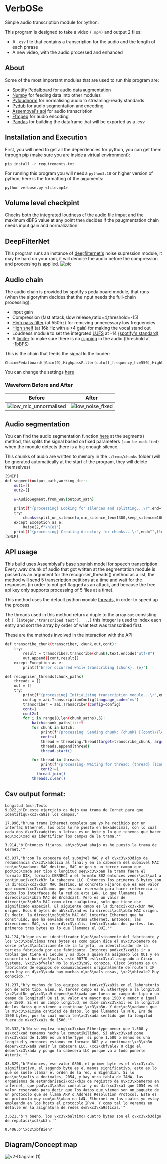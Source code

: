 # VerbOSe
Simple audio transcription module for python.

This program is designed to take a video ```(.mp4)``` and output 2 files:
+ A ```.csv``` file that contains a transcription for the audio and the length of each phrase
+ A new video, with the audio processed and enhanced
## About
Some of the most important modules that are used to run this program are:
+ [Spotify Pedalboard](https://engineering.atspotify.com/2021/09/introducing-pedalboard-spotifys-audio-effects-library-for-python/) for audio data augmentation
+ [Numpy](https://numpy.org/) for feeding data into other modules
+ [Pyloudnorm](https://github.com/csteinmetz1/pyloudnorm) for normalising audio to streaming-ready standards
+ [Pydub](https://github.com/jiaaro/pydub) for audio segmentation and encoding
+ [Assembyai's api](https://www.assemblyai.com/) for audio transcription
+ [Ffmpeg](https://kkroening.github.io/ffmpeg-python/) for audio encoding
+ [Pandas](https://pandas.pydata.org/) for building the dataframe that will be exported as a .csv
## Installation and Execution
First, you will need to get all the dependencies for python, you can get them through pip (make sure you are inside a virtual environment):
```
pip install -r requirements.txt
```
For running this program you will need a `python3.10` or higher version of python, here is the formatting of the arguments:
```
python verbose.py <file.mp4>
```
## Volume level checkpint
Checks both the integrated loudness of the audio file imput and the maximum dBFS value at any point then decides if the paugmentation chain needs input gain and normalization.
## DeepFilterNet
This program runs an instance of [deepfilternet's](https://github.com/Rikorose/DeepFilterNet) noise supression module, it may be hard on your ram, it will denoise the audio before the compression and processing is applied.
![pic](https://user-images.githubusercontent.com/16517898/225623209-a54fea75-ca00-404c-a394-c91d2d1146d2.svg)
## Audio chain
The audio chain is provided by spotify's pedalboard module, that runs (when the algorythm decides that the input needs the full-chain processing):
+ Input gain
+ Compression (fast attack,slow release,ratio=4,threshold=-15)
+ [High pass filter](https://en.wikipedia.org/wiki/High-pass_filter) (at 550hz) for removing unnecessary low frequencies 
+ [High shelf](https://www.recordingblogs.com/wiki/shelving-filter) (at 16k Hz with a +4 gain) for making the vocal stand out
+ Loudness module to set the integrated [LUFS](https://www.izotope.com/en/learn/what-are-lufs.html) at -14 [(spotify's standard)](https://support.spotify.com/es/artists/article/loudness-normalization/)
+ A [limiter](https://www.masteringbox.com/es/learn/audio-limiter) to make sure there is no [clipping](https://es.wikipedia.org/wiki/Clipping_(audio)) in the audio (threshold at [-1bBFS](https://es.wikipedia.org/wiki/DBFS))

This is the chain that feeds the signal to the louder:
```
Chain=Pedalboard([Gain(9),HighpassFilter(cutoff_frequency_hz=550),HighShelfFilter(cutoff_frequency_hz=16000,gain_db=+4),Compressor(threshold_db=-15,ratio=4,attack_ms=1,release_ms=10)])
```
You can change the settings [here](https://github.com/lvzrr/VerbOSe/blob/main/processing_chain.py)
### Waveform Before and After
Before            |  After
:-------------------------:|:-------------------------:
![low_mic_unnormalised](https://github.com/lvzrr/VerbOSe/assets/161524890/a6852ebe-9b01-4fef-b16c-02485c8fa606) | ![low_noise_fixed](https://github.com/lvzrr/VerbOSe/assets/161524890/9347efe7-1d30-4325-997e-be6e00120861)

## Audio segmentation
You can find the audio segmentation function [here](https://github.com/lvzrr/VerbOSe/blob/main/stt_methods.py) at the segment() method, this splits the signal based on fixed parameters `(can be modified)` when the module detects there is a big enough silence.

This chunks of audio are written to memory in the `./temp/chunks` folder (will be gnerated automatically at the start of the program, they will delete themselves)
```bash
[SNIP]
def segment(output_path,working_dir):
    out1=[]
    out2=[]

    w=AudioSegment.from_wav(output_path)
    
    print(f"{processing} Looking for silences and splitting...\r",end="",flush=True)
    try:
        chunks=split_on_silence(w,min_silence_len=1300,keep_silence=100,silence_thresh=-40,seek_step=1)
    except Exception as e:
        Raise(2,f"\n{e}")
    print(f"{processing} Creating directory for chunks...\r",end="",flush=True)
[SNIP]
```
## API usage
This build uses Assemblyai's base spanish model for speech transcription. Every .wav chunk of audio that got written at the segmentation module is passed as an argument for the recogniser_threads() method as a list, the method will send 5 transcription petitions at a time and wait for the responses (in order to not get flagged as an attack, and because the free api key only supports processing of 5 files at a time).

This method uses the default python module [threads](https://docs.python.org/3/library/threading.html), in order to speed up the process

The threads used in this method return a duple to the array `out` consisting of: `[ [integer,"transcriped test"], ...]` this integer is used to index each entry and sort the array by order of what text was transcribed first.

These are the methods involved in the interaction with the API:
```bash
def transcribe_chunk(transcriber, chunk,out,cont):
    try:
        result = transcriber.transcribe(chunk).text.encode("utf-8")
        out.append([cont,result])
    except Exception as e:
        print(f"Error occurred while transcribing {chunk}: {e}")

def recogniser_threads(chunk_paths):
    threads = []
    out = []
    try:
        print(f"{processing} Initializing transcription module...\r",end="",flush=True)
        config = aai.TranscriptionConfig(language_code="es")
        transcriber = aai.Transcriber(config=config)
        cont=1
        cont2=1
        for i in range(0,len(chunk_paths),5):
            batch=chunk_paths[i:i+5]
            for chunk in batch:
                print(f"{processing} Sending chunk: {chunk} [{cont}/{len(chunk_paths)}]\r",end="",flush=True)
                cont+=1
                thread = threading.Thread(target=transcribe_chunk, args=(transcriber, chunk,out,cont))
                threads.append(thread)
                thread.start()

            for thread in threads:
                print(f"{processing} Waiting for thread: {thread} [{cont2}/{len(chunk_paths)}]\r",end="",flush=True)
                cont2+=1
              thread.join()
            threads.clear()
```
## Csv output format:
```
Longitud (ms),Texto
9.022,b'En este ejercicio os dejo una trama de Cernet para que identifiqu\xc3\xa9is los campos.'

17.996,"b'una trama Ethernet completa que yo he recibido por un interfaz Ethernet, los bits lo he puesto en hexadecimal, con lo cual cada dos d\xc3\xadgitos o letras es un byte y lo que tenemos que hacer aqu\xc3\xad es identificar los campos de la trama.'"

3.914,"b'Entonces fijaros, ah\xc3\xad abajo os he puesto la trama de Cernet.'"

63.937,"b'con la cabecera del subnivel MAC y el c\xc3\xb3digo de redundancia c\xc3\xadclica al final y en la cabecera del subnivel MAC ten\xc3\xadamos MAC destino, MAC origen y un tercer campo que pod\xc3\xada ser tipo o longitud seg\xc3\xban la trama fuera el formato DIX, formato CERNEC2 o el formato 802 entonces vendr\xc3\xa1 a continuaci\xc3\xb3n la cabecera LLC. Entonces los primeros 6 bytes son la direcci\xc3\xb3n MAC destino. En concreto Fijaros que es ese valor que coment\xc3\xa1bamos que estaba reservado para hacer referencia a todos los interfaces de la red de esta LAN. Lo que llamamos la direcci\xc3\xb3n MAC de Broadcast. Pero es un valor de direcci\xc3\xb3n MAC como otro cualquiera, solo que tiene ese significado especial. El siguiente campo es la direcci\xc3\xb3n MAC origen. Esos 6 bytes de ah\xc3\xad es la direcci\xc3\xb3n MAC origen. Es decir, la direcci\xc3\xb3n MAC del interfaz Ethernet que ha construido, que ha enviado esta trama Ethernet. Entonces, las direcciones MAC, si record\xc3\xa1is, ten\xc3\xadan dos partes. Los primeros tres bytes es lo que llamamos el OUI.'"

34.124,"b'que es un identificador b\xc3\xa1sicamente del fabricante y los \xc3\xbaltimos tres bytes es como quien dice el n\xc3\xbamero de serie pr\xc3\xa1cticamente de la tarjeta, un identificador de la tarjeta fabricada por ese fabricante. Entonces pod\xc3\xa9is ir a tablas que tiene el iecubo y os dice a quien ha asignado los OUI y en concreto si busc\xc3\xa1is este 0077D est\xc3\xa1 asignado a Cisco Systems, \xc2\xbfvale? No lo s\xc3\xa9, conozca. Cisco Systems es un fabricante de equipos de comunicaciones originalmente de routers IP pero hoy en d\xc3\xada hay muchas m\xc3\xa1s cosas, \xc2\xbfvale? Muy conocido.'"

31.237,"b'y muchos de los equipos que ten\xc3\xa9is en el laboratorio son de este tipo. Bien, el tercer campo es el Ethertype o la longitud. \xc2\xbfDe qu\xc3\xa9 depend\xc3\xada que fuera un campo de tipo o un campo de longitud? De si su valor era mayor que 1500 o menor o igual que 1500. Si es un campo longitud, me dice cu\xc3\xa1l es la longitud de los datos que vienen a continuaci\xc3\xb3n. Y dec\xc3\xadamos que la m\xc3\xa1xima cantidad de datos, lo que llamamos la MTU, Era de 1500 bytes, por lo cual nunca ten\xc3\xada sentido que la longitud fuera de m\xc3\xa1s de 1500.'"

19.332,"b'No se emplea ning\xc3\xban Ethertype menor que 1.500 y as\xc3\xad tenemos hecha la compatibilidad. Si ah\xc3\xad pone m\xc3\xa1s de 1.500 es un Ethertype, si pone 1.500 o menos es una longitud y entonces estamos en formato 802 y a continuaci\xc3\xb3n deber\xc3\xada venir la cabecera LLC, \xc2\xbfvale? O digo el deber\xc3\xada y pongo la cabecera LLC porque va a todo ponerle Asterix.'"

43.829,"b'Entonces, ese valor 0806, el primer byte es el m\xc3\xa1s significativo, el segundo byte es el menos significativo, esto es lo que se suele llamar el orden de la red, o Bigendian. Si lo pas\xc3\xa1is a decimales, 2054, y hay otra tabla de IANA, las organismos de estandarizaci\xc3\xb3n de registro de n\xc3\xbameros en internet, que pod\xc3\xa9is consultar y os dir\xc3\xa1 que 2054 es el valor reservado para decir que los datos que vienen son un paquete de un protocolo que se llama ARP o Address Resolution Protocol. Este es un protocolo muy com\xc3\xban en LAN, Ethernet en las cuales yo estoy empleando en los hosts el protocolo IPv4. Y como tal lo veremos en detalle en la asignatura de redes dom\xc3\xa9sticas.'"

3.621,"b'Y bueno, los \xc3\xbaltimos cuatro bytes son el c\xc3\xb3digo de reputaci\xc3\xb3n.'"

0.406,b'\xc2\xbfBien?'
```
## Diagram/Concept map
![v2-Diagram (1)](https://github.com/lvzrr/VerbOSe/assets/161524890/a964d873-e9ff-43fe-8a8d-354445902a53)
